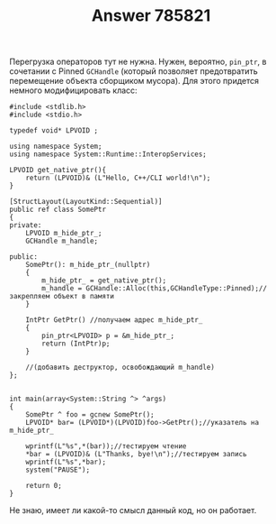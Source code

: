 ﻿---
title: "Answer 785821"
se.owner.user_id: 240512
se.owner.display_name: "MSDN.WhiteKnight"
se.owner.link: "https://ru.stackoverflow.com/users/240512/msdn-whiteknight"
se.answer_id: 785821
se.question_id: 785708
se.post_type: answer
se.score: 0
se.is_accepted: False
---
<p>Перегрузка операторов тут не нужна. Нужен, вероятно, <code>pin_ptr</code>, в сочетании с Pinned <code>GCHandle</code> (который позволяет предотвратить перемещение объекта сборщиком мусора). Для этого придется немного модифицировать класс:</p>

<pre><code>#include &lt;stdlib.h&gt;
#include &lt;stdio.h&gt;

typedef void* LPVOID ;

using namespace System;
using namespace System::Runtime::InteropServices;

LPVOID get_native_ptr(){
    return (LPVOID)&amp; (L"Hello, C++/CLI world!\n");
}

[StructLayout(LayoutKind::Sequential)]
public ref class SomePtr
{
private:
    LPVOID m_hide_ptr_;
    GCHandle m_handle;

public:   
    SomePtr(): m_hide_ptr_(nullptr)
    {
        m_hide_ptr_ = get_native_ptr(); 
        m_handle = GCHandle::Alloc(this,GCHandleType::Pinned);//закрепляем объект в памяти
    }

    IntPtr GetPtr() //получаем адрес m_hide_ptr_
    {
        pin_ptr&lt;LPVOID&gt; p = &amp;m_hide_ptr_;
        return (IntPtr)p;
    }       

    //(добавить деструктор, освобождающий m_handle)
};


int main(array&lt;System::String ^&gt; ^args)
{
    SomePtr ^ foo = gcnew SomePtr();
    LPVOID* bar= (LPVOID*)(LPVOID)foo-&gt;GetPtr();//указатель на m_hide_ptr_

    wprintf(L"%s",*(bar));//тестируем чтение
    *bar = (LPVOID)&amp; (L"Thanks, bye!\n");//тестируем запись
    wprintf(L"%s",*bar);
    system("PAUSE");

    return 0;
}
</code></pre>

<p>Не знаю, имеет ли какой-то смысл данный код, но он работает.</p>
